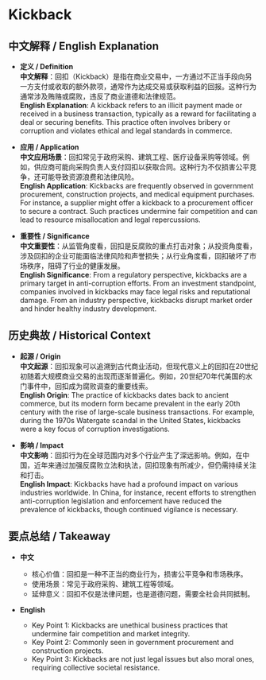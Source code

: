 # Kickback

## 中文解释 / English Explanation

* **定义 / Definition**  
  **中文解释**：回扣（Kickback）是指在商业交易中，一方通过不正当手段向另一方支付或收取的额外款项，通常作为达成交易或获取利益的回报。这种行为通常涉及贿赂或腐败，违反了商业道德和法律规范。  
  **English Explanation**: A kickback refers to an illicit payment made or received in a business transaction, typically as a reward for facilitating a deal or securing benefits. This practice often involves bribery or corruption and violates ethical and legal standards in commerce.

* **应用 / Application**  
  **中文应用场景**：回扣常见于政府采购、建筑工程、医疗设备采购等领域。例如，供应商可能向采购负责人支付回扣以获取合同。这种行为不仅损害公平竞争，还可能导致资源浪费和法律风险。  
  **English Application**: Kickbacks are frequently observed in government procurement, construction projects, and medical equipment purchases. For instance, a supplier might offer a kickback to a procurement officer to secure a contract. Such practices undermine fair competition and can lead to resource misallocation and legal repercussions.

* **重要性 / Significance**  
  **中文重要性**：从监管角度看，回扣是反腐败的重点打击对象；从投资角度看，涉及回扣的企业可能面临法律风险和声誉损失；从行业角度看，回扣破坏了市场秩序，阻碍了行业的健康发展。  
  **English Significance**: From a regulatory perspective, kickbacks are a primary target in anti-corruption efforts. From an investment standpoint, companies involved in kickbacks may face legal risks and reputational damage. From an industry perspective, kickbacks disrupt market order and hinder healthy industry development.

## 历史典故 / Historical Context

* **起源 / Origin**  
  **中文起源**：回扣现象可以追溯到古代商业活动，但现代意义上的回扣在20世纪初随着大规模商业交易的出现而逐渐普遍化。例如，20世纪70年代美国的水门事件中，回扣成为腐败调查的重要线索。  
  **English Origin**: The practice of kickbacks dates back to ancient commerce, but its modern form became prevalent in the early 20th century with the rise of large-scale business transactions. For example, during the 1970s Watergate scandal in the United States, kickbacks were a key focus of corruption investigations.

* **影响 / Impact**  
  **中文影响**：回扣行为在全球范围内对多个行业产生了深远影响。例如，在中国，近年来通过加强反腐败立法和执法，回扣现象有所减少，但仍需持续关注和打击。  
  **English Impact**: Kickbacks have had a profound impact on various industries worldwide. In China, for instance, recent efforts to strengthen anti-corruption legislation and enforcement have reduced the prevalence of kickbacks, though continued vigilance is necessary.

## 要点总结 / Takeaway

* **中文**  
  - 核心价值：回扣是一种不正当的商业行为，损害公平竞争和市场秩序。  
  - 使用场景：常见于政府采购、建筑工程等领域。  
  - 延伸意义：回扣不仅是法律问题，也是道德问题，需要全社会共同抵制。

* **English**  
  - Key Point 1: Kickbacks are unethical business practices that undermine fair competition and market integrity.  
  - Key Point 2: Commonly seen in government procurement and construction projects.  
  - Key Point 3: Kickbacks are not just legal issues but also moral ones, requiring collective societal resistance.